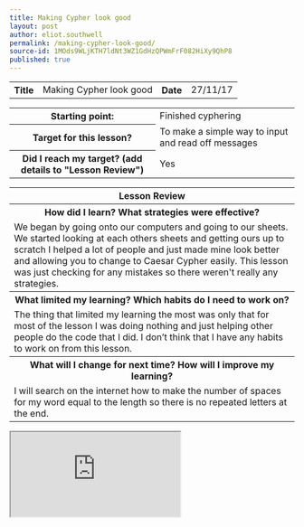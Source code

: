 ```yaml
---
title: Making Cypher look good
layout: post
author: eliot.southwell
permalink: /making-cypher-look-good/
source-id: 1MOds9WLjKTH7ldNt3WZ1GdHzQPWmFrF082HiXy9QhP8
published: true
---
```

<table class="table1">
  <tr>
    <th>Title</th>
    <td>Making Cypher look good</td>
    <th>Date</th>
    <td>27/11/17</td>
  </tr>
</table>


<table class="table1">
  <tr>
    <th>Starting point:</th>
    <td>Finished cyphering</td>
  </tr>
  <tr>
    <th>Target for this lesson?</th>
    <td>To make a simple way to input and read off messages</td>
  </tr>
  <tr>
    <th>Did I reach my target? 
(add details to "Lesson Review")</th>
    <td>Yes</td>
  </tr>
</table>


<table class="table1">
  <tr>
    <th>Lesson Review</th>
  </tr>
  <tr>
    <th>How did I learn? What strategies were effective? </th>
  </tr>
  <tr>
    <td>We began by going onto our computers and going to our sheets. We started looking at each others sheets and getting ours up to scratch I helped a lot of people and just made mine look better and allowing you to change to Caesar Cypher easily. This lesson was just checking for any mistakes so there weren't really any strategies.</td>
  </tr>
  <tr>
    <th>What limited my learning? Which habits do I need to work on? </th>
  </tr>
  <tr>
    <td>The thing that limited my learning the most was only that for most of the lesson I was doing nothing and just helping other people do the code that I did. I don’t think that I have any habits to work on from this lesson.</td>
  </tr>
  <tr>
    <th>What will I change for next time? How will I improve my learning?</th>
  </tr>
  <tr>
    <td>I will search on the internet how to make the number of spaces for my word equal to the length so there is no repeated letters at the end.</td>
  </tr>
</table>


<iframe src="https://docs.google.com/spreadsheets/d/e/2PACX-1vT8VuMv-9ZN4Sebu2RYMu0VNkM-hJN2hW_CpMWN9vx-QMxe1UcKNMsbX7EeT_BlnEbkpfjZkr_Niewo/pubhtml?widget=true&amp;headers=false"></iframe>
